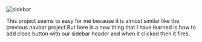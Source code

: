 ![sidebar](https://user-images.githubusercontent.com/62251171/147056913-6004f8a3-0463-4ba6-9e63-3864ef77dbcc.png)

This project seems to easy for me because it is almost similar like the previous navbar project.But here is a new thing that I have learned is how to add close button with our sidebar header and when it clicked then it fires.
